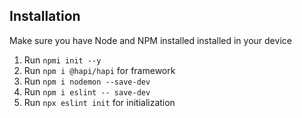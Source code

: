 ## Installation

Make sure you have Node and NPM installed installed in your device
1. Run `npmi init --y`
2. Run `npm i @hapi/hapi` for framework
3. Run `npm i nodemon --save-dev`
4. Run `npm i eslint -- save-dev`
5. Run `npx eslint init` for initialization
